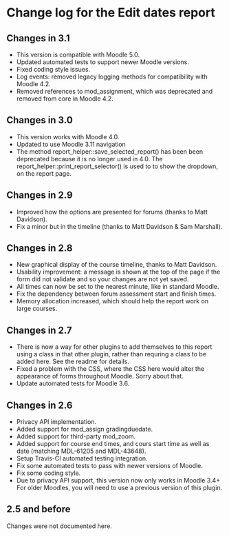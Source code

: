 # Change log for the Edit dates report

## Changes in 3.1

* This version is compatible with Moodle 5.0.
* Updated automated tests to support newer Moodle versions.
* Fixed coding style issues.
* Log events: removed legacy logging methods for compatibility with Moodle 4.2.
* Removed references to mod_assignment, which was deprecated and removed from core in Moodle 4.2.

## Changes in 3.0

* This version works with Moodle 4.0.
* Updated to use Moodle 3.11 navigation
* The method report_helper::save_selected_report() has been been deprecated because it is no longer used in 4.0.
  The report_helper::print_report_selector() is used to to show the dropdown, on the report page.

## Changes in 2.9

* Improved how the options are presented for forums (thanks to Matt Davidson).
* Fix a minor but in the timeline (thanks to Matt Davidson & Sam Marshall).


## Changes in 2.8

* New graphical display of the course timeline, thanks to Matt Davidson.
* Usability improvement: a message is shown at the top of the page if the form did not
  validate and so your changes are not yet saved.
* All times can now be set to the nearest minute, like in standard Moodle.
* Fix the dependency between forum assessment start and finish times.
* Memory allocation increased, which should help the report work on large courses.


## Changes in 2.7

* There is now a way for other plugins to add themselves to this report
  using a class in that other plugin, rather than requring a class to be added here.
  See the readme for details.
* Fixed a problem with the CSS, where the CSS here would alter the appearance
  of forms throughout Moodle. Sorry about that.
* Update automated tests for Moodle 3.6.


## Changes in 2.6

* Privacy API implementation.
* Added support for mod_assign gradingduedate.
* Added support for third-party mod_zoom.
* Added support for course end times, and cours start time as
  well as date (matching MDL-61205 and MDL-43648).
* Setup Travis-CI automated testing integration.
* Fix some automated tests to pass with newer versions of Moodle.
* Fix some coding style.
* Due to privacy API support, this version now only works in Moodle 3.4+
  For older Moodles, you will need to use a previous version of this plugin.


## 2.5 and before

Changes were not documented here.
